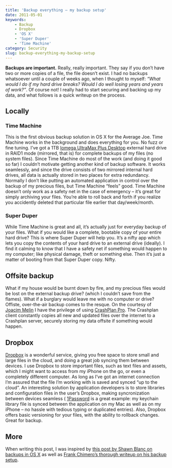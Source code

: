 ```yaml
---
title: 'Backup everything – my backup setup'
date: 2011-05-01
keywords:
    - Backup
    - Dropbox
    - 'OS X'
    - 'Super Duper'
    - 'Time Machine'
category: Security
slug: backup-everything-my-backup-setup
---
```


**Backups are important.** Really, really important. They say if you don’t have two or more copies
of a file, the file doesn’t exist. I had no backups whatsoever until a couple of weeks ago, when I
thought to myself: _“What would I do if my hard drive breaks? Would I do well losing years and years
of work?”_. Of course not! I really had to start securing and backing up my data, and what follows
is a quick writeup on the process.

## Locally

### Time Machine

This is the first obvious backup solution in OS X for the Average Joe. Time Machine works in the
background and does everything for you. No fuzz or fine tuning. I’ve got a 1TB
[Iomega UltraMax Plus Desktop](http://go.iomega.com/en/products/external-hard-drive-desktop/ultramax-minimax/ultramax-plus/?partner=4740)
external hard drive in RAID1 mode (mirrored, that is) for complete backups of my files (no system
files). Since Time Machine do most of the work (and doing it good so far) I couldn’t motivate
getting another kind of backup software. It works seamlessly, and since the drive consists of two
mirrored internal hard drives, all data is actually stored in two places for extra redundancy.
Normally I don’t like putting an automated application in control over the backup of my precious
files, but Time Machine “feels” good. Time Machine doesn’t only work as a safety net in the case of
emergency – it’s great for simply archiving your files. You’re able to roll back and forth if you
realize you accidently deleted that particular file earlier that day/week/month.

### Super Duper

While Time Machine is great and all, it’s actually just for everyday backup of your files. What if
you would like a complete, bootable copy of your entire hard drive? This is where Super Duper will
help you. It’s a nifty app which lets you copy the contents of your hard drive to an external drive
(ideally). I find it calming to know that I have a safety net if something would happen to my
computer; like physical damage, theft or something else. Then it’s just a matter of booting from
that Super Duper copy. Nifty.

## Offsite backup

What if my house would be burnt down by fire, and my precious files would be lost on the external
backup drive? (which I couldn’t save from the flames). What if a burglary would leave me with no
computer or drive? Offiste, over-the-air backup comes to the resque. On the courtesy of
[Joacim Melin](http://macpro.se) I have the privilege of using
[CrashPlan Pro](http://crashplan.com). The Crashplan client constantly copies all new and updated
files over the internet to a Crashplan server, securely storing my data offsite if something would
happen.

## Dropbox

[Dropbox](http://dropbox.com) is a wonderful service, giving you free space to store small and large
files in the cloud, and doing a great job syncing them between devices. I use Dropbox to store
important files, such as text files and assets, which I might want to access from my iPhone on the
go, or even a completely different computer. As long as I’ve got an internet connection I’m assured
that the file I’m working with is saved and synced “up to the cloud”. An interesting solution by
application developers is to store libraries and configuration files in the user’s Dropbox, making
syncronization between devices seamless ( [1Password](http://agilewebsolutions.com/onepassword) is a
great example: my keychain library file is synced between the application on my Mac as well as on my
iPhone – no hassle with tedious typing or duplicated entries). Also, Dropbox offers basic versioning
for your files, with the ability to rollback changes. Great for backup.

## More

When writing this post, I was inspired by
[this post by Shawn Blanc on backups in OS X](http://shawnblanc.net/2008/02/bulletproof-backups/) as
well as
[Frank Chimero’s thorough writeup on his backup setup](http://blog.frankchimero.com/post/2799470127/the-setup).
